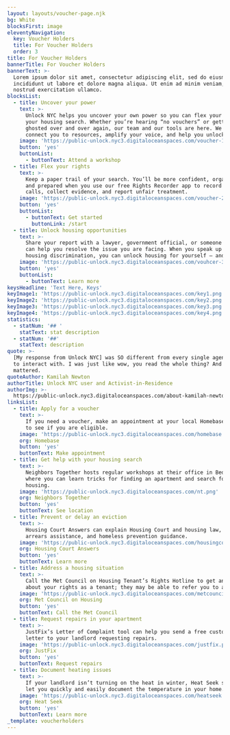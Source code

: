 ```yaml
---
layout: layouts/voucher-page.njk
bg: White
blocksFirst: image
eleventyNavigation:
  key: Voucher Holders
  title: For Voucher Holders
  order: 3
title: For Voucher Holders
bannerTitle: For Voucher Holders
bannerText: >-
  Lorem ipsum dolor sit amet, consectetur adipiscing elit, sed do eiusmod tempor
  incididunt ut labore et dolore magna aliqua. Ut enim ad minim veniam, quis
  nostrud exercitation ullamco.
blocksList:
  - title: Uncover your power
    text: >-
      Unlock NYC helps you uncover your own power so you can flex your rights on
      your housing search. Whether you’re hearing “no vouchers” or getting
      ghosted over and over again, our team and our tools are here. We can
      connect you to resources, amplify your voice, and help you unlock housing.
    image: 'https://public-unlock.nyc3.digitaloceanspaces.com/voucher-1.png'
    button: 'yes'
    buttonList:
      - buttonText: Attend a workshop
  - title: Flex your rights
    text: >-
      Keep a paper trail of your search. You’ll be more confident, organized,
      and prepared when you use our free Rights Recorder app to record phone
      calls, collect evidence, and report unfair treatment.
    image: 'https://public-unlock.nyc3.digitaloceanspaces.com/voucher-2.png'
    button: 'yes'
    buttonList:
      - buttonText: Get started
        buttonLink: /start
  - title: Unlock housing opportunities
    text: >-
      Share your report with a lawyer, government official, or someone else who
      can help you resolve the issue you are facing. When you speak up about
      housing discrimination, you can unlock housing for yourself – and others.
    image: 'https://public-unlock.nyc3.digitaloceanspaces.com/vouhcer-3.png'
    button: 'yes'
    buttonList:
      - buttonText: Learn more
keysHeadline: 'Text Here, Keys'
keyImage1: 'https://public-unlock.nyc3.digitaloceanspaces.com/key1.png'
keyImage2: 'https://public-unlock.nyc3.digitaloceanspaces.com/key2.png'
keyImage3: 'https://public-unlock.nyc3.digitaloceanspaces.com/key3.png'
keyImage4: 'https://public-unlock.nyc3.digitaloceanspaces.com/key4.png'
statistics:
  - statNum: '## '
    statText: stat description
  - statNum: '##'
    statText: description
quote: >-
  [My response from Unlock NYC] was SO different from every single agency I had
  to interact with. I was just like wow, you read the whole thing? And that
  mattered.
quoteAuthor: Kamilah Newton
authorTitle: Unlock NYC user and Activist-in-Residence
authorImg: >-
  https://public-unlock.nyc3.digitaloceanspaces.com/about-kamilah-newton-headshot2.png
linksList:
  - title: Apply for a voucher
    text: >-
      If you need a voucher, make an appointment at your local Homebase location
      to see if you are eligible.
    image: 'https://public-unlock.nyc3.digitaloceanspaces.com/homebase.png'
    org: Homebase
    button: 'yes'
    buttonText: Make appointment
  - title: Get help with your housing search
    text: >-
      Neighbors Together hosts regular workshops at their office in Bed-Stuy
      where you can learn tricks for finding an apartment and search for
      housing.
    image: 'https://public-unlock.nyc3.digitaloceanspaces.com/nt.png'
    org: Neighbors Together
    button: 'yes'
    buttonText: See location
  - title: Prevent or delay an eviction
    text: >-
      Housing Court Answers can explain Housing Court and housing law, rent
      arrears assistance, and homeless prevention guidance.
    image: 'https://public-unlock.nyc3.digitaloceanspaces.com/housingcourtanswers.png'
    org: Housing Court Answers
    button: 'yes'
    buttonText: Learn more
  - title: Address a housing situation
    text: >-
      Call the Met Council on Housing Tenant’s Rights Hotline to get answers
      about your rights as a tenant; they may be able to refer you to a lawyer
    image: 'https://public-unlock.nyc3.digitaloceanspaces.com/metcouncil.png'
    org: Met Council on Housing
    button: 'yes'
    buttonText: Call the Met Council
  - title: Request repairs in your apartment
    text: >-
      JustFix’s Letter of Complaint tool can help you send a free customized
      letter to your landlord requesting repairs.
    image: 'https://public-unlock.nyc3.digitaloceanspaces.com/justfix.png'
    org: JustFix
    button: 'yes'
    buttonText: Request repairs
  - title: Document heating issues
    text: >-
      If your landlord isn’t turning on the heat in winter, Heat Seek sensors
      let you quickly and easily document the temperature in your home.
    image: 'https://public-unlock.nyc3.digitaloceanspaces.com/heatseek.png'
    org: Heat Seek
    button: 'yes'
    buttonText: Learn more
_template: voucherholders
---
```


